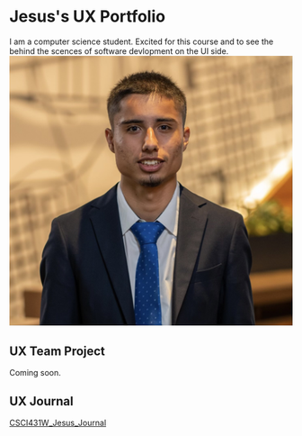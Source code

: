 # Jesus's UX Portfolio

I am a computer science student. Excited for this course and to see the behind the scences of software devlopment on the UI side.
![alt text](assets/IMG_8458.jpeg)
## UX Team Project

Coming soon.

## UX Journal

[CSCI431W_Jesus_Journal](j01/)
